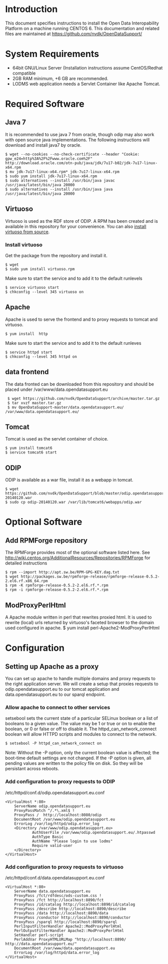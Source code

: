 # Introduction
This document specifies instructions to install the Open Data Interopability Platform on a machine running CENTOS 6. This documentation and related files are maintained at https://github.com/nvdk/OpenDataSupport/

# System Requirements
* 64bit GNU/Linux Server (Installation instructions assume CentOS/Redhat compatible
* 2GB RAM minimum, +6 GB are recommended.
* LODMS web application needs a Servlet Container like Apache Tomcat.

# Required Software
## Java 7 
It is recommended to use java 7 from oracle, though odip may also work with open source java implementations. The following instructions will download and install java7 by oracle.

    $ wget --no-cookies --no-check-certificate --header "Cookie: gpw_e24=http%3A%2F%2Fwww.oracle.com%2F" http://download.oracle.com/otn-pub/java/jdk/7u17-b02/jdk-7u17-linux-x64.rpm
    $ mv jdk-7u17-linux-x64.rpm* jdk-7u17-linux-x64.rpm
    $ sudo yum install jdk-7u17-linux-x64.rpm
    $ sudo alternatives --install /usr/bin/java javac /usr/java/latest/bin/java 20000
    $ sudo alternatives --install /usr/bin/java java /usr/java/latest/bin/java 20000

## Virtuoso
Virtuoso is used as the RDF store of ODIP. A RPM has been created and is available in this repository for your convenience. You can also [install virtuoso from source](http://virtuoso.openlinksw.com/dataspace/doc/dav/wiki/Main/VOSCentosNotes).

### Install virtuoso
Get the package from the repository and install it.

    $ wget 
    $ sudo yum install virtuoso.rpm

Make sure to start the service and to add it to the default runlevels

    $ service virtuoso start
    $ chkconfig --level 345 virtuoso on

## Apache
Apache is used to serve the frontend and to proxy requests to tomcat and virtuoso.

    $ yum install  http

Make sure to start the service and to add it to the default runleves

    $ service httpd start
    $ chkconfig --level 345 httpd on

## data frontend
The data fronted can be downloaded from this repository and should be placed under /var/www/data.opendatasupport.eu
    
     $ wget https://github.com/nvdk/OpenDataSupport/archive/master.tar.gz
     $ tar xvzf master.tar.gz 
     $ mv OpenDataSupport-master/data.opendatasupport.eu/ /var/www/data.opendatasupport.eu/

## Tomcat
Tomcat is used as the servlet container of choice.

    $ yum install tomcat6
    $ service tomcat6 start

## ODIP
ODIP is available as a war file, install it as a webapp in tomcat.

    $ wget https://github.com/nvdk/OpenDataSupport/blob/master/odip.opendatasupport.eu/webapp/odip-20140120.war
    $ sudo cp odip-20140120.war /var/lib/tomcat6/webapps/odip.war

# Optional Software
## Add RPMForge repository
The RPMForge provides most of the optional software listed here. See http://wiki.centos.org/AdditionalResources/Repositories/RPMForge for detailed instructions

    $ rpm --import http://apt.sw.be/RPM-GPG-KEY.dag.txt
    $ wget http://packages.sw.be/rpmforge-release/rpmforge-release-0.5.2-2.el6.rf.x86_64.rpm
    $ rpm -K rpmforge-release-0.5.2-2.el6.rf.*.rpm
    $ rpm -i rpmforge-release-0.5.2-2.el6.rf.*.rpm

## ModProxyPerlHtml
A Apache module written in perl that rewrites proxied html. It is used to rewrite (local) urls returned by virtuoso's faceted browser to the domain used configured in apache.
    $ yum install perl-Apache2-ModProxyPerlHtml

# Configuration
## Setting up Apache as a proxy
You can set up apache to handle multiple domains and proxy requests to the right application server. We will create a setup that proxies requests to odip.opendatasupport.eu to our tomcat application and data.opendatasupport.eu to our sparql endpoint.

### Allow apache to connect to other services
setsebool sets the current state of a particular SELinux boolean or a list of booleans to a given value. The value may be 1 or true or on to enable the boolean, or 0 or false or off to disable it.
The httpd_can_network_connect boolean will allow HTTPD scripts and modules to connect to the network.

    $ setsebool -P httpd_can_network_connect on

Note: Without the -P option, only the current boolean value is affected; the boot-time default settings are not changed.
If the -P option is given, all pending values are written to the policy file on disk. So they will be persistant across reboots.

### Add configuration to proxy requests to ODIP
 /etc/httpd/conf.d/odip.opendatasupport.eu.conf

    <VirtualHost *:80>
        ServerName odip.opendatasupport.eu
        ProxyPassMatch ^/.*\.xml$ !
        ProxyPass /  http://localhost:8080/odip
        DocumentRoot /var/www/odip.opendatasupport.eu
        ErrorLog /var/log/httpd/odip.error_log
        <Directory /var/www/odip.opendatasupport.eu>
                AuthUserFile /var/www/odip.opendatasupport.eu/.htpasswd
                AuthType Basic
                AuthName "Please login to use lodms"
                Require valid-user
        </Directory>
    </VirtualHost>

### Add configuration to proxy requests to virtuoso
 /etc/httpd/conf.d/data.opendatasupport.eu.conf

    <VirtualHost *:80>
        ServerName data.opendatasupport.eu
        ProxyPass /fct/rdfdesc/ods-custom.css !
        ProxyPass /fct http://localhost:8890/fct
        ProxyPass /id/catalog http://localhost:8890/id/catalog
        ProxyPass /describe http://localhost:8890/describe
        ProxyPass /data http://localhost:8890/data
        ProxyPass /conductor http://localhost:8890/conductor
        ProxyPass /sparql http://localhost:8890/sparql
        PerlInputFilterHandler Apache2::ModProxyPerlHtml
        PerlOutputFilterHandler Apache2::ModProxyPerlHtml
        SetHandler perl-script
        PerlAddVar ProxyHTMLURLMap "http://localhost:8890/ http://data.opendatasupport.eu/"
        DocumentRoot /var/www/data.opendatasupport.eu
        ErrorLog /var/log/httpd/data.error_log
    </VirtualHost>
